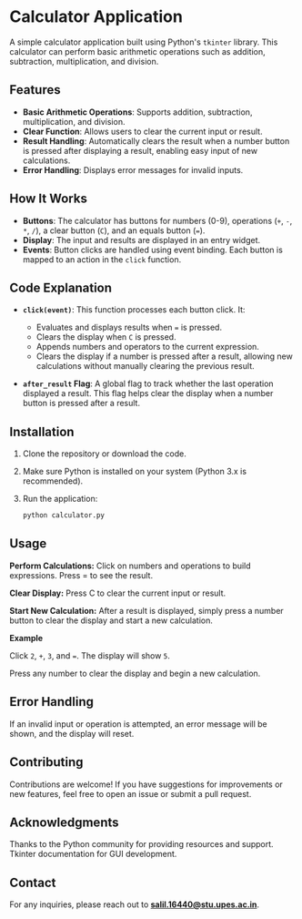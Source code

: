 # Calculator Application

A simple calculator application built using Python's `tkinter` library. This calculator can perform basic arithmetic operations such as addition, subtraction, multiplication, and division.

## Features

- **Basic Arithmetic Operations**: Supports addition, subtraction, multiplication, and division.
- **Clear Function**: Allows users to clear the current input or result.
- **Result Handling**: Automatically clears the result when a number button is pressed after displaying a result, enabling easy input of new calculations.
- **Error Handling**: Displays error messages for invalid inputs.

## How It Works

- **Buttons**: The calculator has buttons for numbers (0-9), operations (`+`, `-`, `*`, `/`), a clear button (`C`), and an equals button (`=`).
- **Display**: The input and results are displayed in an entry widget.
- **Events**: Button clicks are handled using event binding. Each button is mapped to an action in the `click` function.

## Code Explanation

- **`click(event)`**: This function processes each button click. It:
  - Evaluates and displays results when `=` is pressed.
  - Clears the display when `C` is pressed.
  - Appends numbers and operators to the current expression.
  - Clears the display if a number is pressed after a result, allowing new calculations without manually clearing the previous result.

- **`after_result` Flag**: A global flag to track whether the last operation displayed a result. This flag helps clear the display when a number button is pressed after a result.

## Installation

1. Clone the repository or download the code.
2. Make sure Python is installed on your system (Python 3.x is recommended).
3. Run the application:

   ```bash
   python calculator.py
## Usage

**Perform Calculations:** Click on numbers and operations to build expressions. Press = to see the result.

**Clear Display:** Press C to clear the current input or result.

**Start New Calculation:** After a result is displayed, simply press a number button to clear the display and start a new calculation.

**Example**

Click `2`, `+`, `3`, and `=`. The display will show `5`.

Press any number to clear the display and begin a new calculation.

## Error Handling

If an invalid input or operation is attempted, an error message will be shown, and the display will reset.

## Contributing

Contributions are welcome! If you have suggestions for improvements or new features, feel free to open an issue or submit a pull request.

## Acknowledgments

Thanks to the Python community for providing resources and support.
Tkinter documentation for GUI development.

## Contact

For any inquiries, please reach out to **salil.16440@stu.upes.ac.in**.
